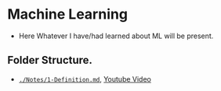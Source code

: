 # Machine Learning

- Here Whatever I have/had learned about ML will be present.

## Folder Structure.

- [`./Notes/1-Definition.md`](./Notes/1-Definition.md), [Youtube Video](https://www.youtube.com/watch?v=JxgmHe2NyeY)

